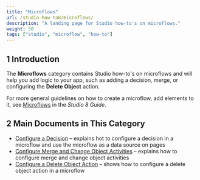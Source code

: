 ```yaml
---
title: "Microflows"
url: /studio-how-to8/microflows/
description: "A landing page for Studio how-to's on microflows."
weight: 50
tags: ["studio", "microflow", "how-to"]
---
```


## 1 Introduction 

The **Microflows** category contains Studio how-to's on microflows and will help you add logic to your app, such as adding a decision, merge, or configuring the **Delete Object** action. 

For more general guidelines on how to create a microflow, add elements to it, see [Microflows](/studio8/microflows/) in the *Studio 8 Guide*.

## 2 Main Documents in This Category

* [Configure a Decision](/studio-how-to8/microflows-how-to-configure-decision/) – explains hot to configure a decision in a microflow and use the microflow as a data source on pages
* [Configure Merge and Change Object Activities](/studio-how-to8/microflows-how-to-merge-and-change-object/) – explains how to configure merge and change object activities
* [Configure a Delete Object Action](/studio-how-to8/microflows-how-to-configure-delete-object/) – shows how to configure a delete object action in a microflow
